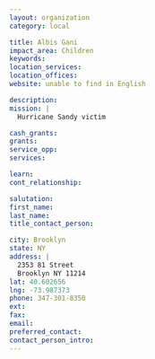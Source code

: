 ```yaml
---
layout: organization
category: local

title: Albis Gani
impact_area: Children
keywords: 
location_services: 
location_offices: 
website: unable to find in English

description: 
mission: |
  Hurricane Sandy victim

cash_grants: 
grants: 
service_opp: 
services: 

learn: 
cont_relationship: 

salutation: 
first_name: 
last_name: 
title_contact_person: 

city: Brooklyn
state: NY
address: |
  2353 81 Street     
  Brooklyn NY 11214
lat: 40.602656
lng: -73.987373
phone: 347-301-8350
ext: 
fax: 
email: 
preferred_contact: 
contact_person_intro: 
---
```

